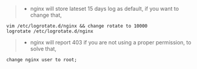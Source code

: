 > * nginx will store lateset 15 days log as default, if you want to change that,
```shell
vim /etc/logrotate.d/nginx && change rotate to 10000
logrotate /etc/logrotate.d/nginx
```
> * nginx will report 403 if you are not using a proper permission, to solve that,
```shell
change nginx user to root;
```
